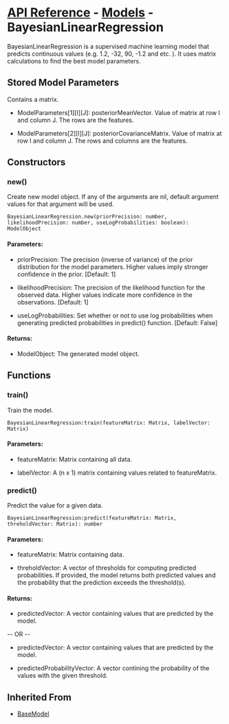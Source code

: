 # [API Reference](../../API.md) - [Models](../Models.md) - BayesianLinearRegression

BayesianLinearRegression is a supervised machine learning model that predicts continuous values (e.g. 1.2, -32, 90, -1.2 and etc. ). It uses matrix calculations to find the best model parameters.

## Stored Model Parameters

Contains a matrix.  

* ModelParameters[1][I][J]: posteriorMeanVector. Value of matrix at row I and column J. The rows are the features.

* ModelParameters[2][I][J]: posteriorCovarianceMatrix. Value of matrix at row I and column J. The rows and columns are the features.

## Constructors

### new()

Create new model object. If any of the arguments are nil, default argument values for that argument will be used.

```
BayesianLinearRegression.new(priorPrecision: number, likelihoodPrecision: number, useLogProbabilities: boolean): ModelObject
```

#### Parameters:

* priorPrecision: The precision (inverse of variance) of the prior distribution for the model parameters. Higher values imply stronger confidence in the prior. [Default: 1]

* likelihoodPrecision: The precision of the likelihood function for the observed data. Higher values indicate more confidence in the observations. [Default: 1]

* useLogProbabilities: Set whether or not to use log probabilities when generating predicted probabilities in predict() function. [Default: False]

#### Returns:

* ModelObject: The generated model object.

## Functions

### train()

Train the model.

```
BayesianLinearRegression:train(featureMatrix: Matrix, labelVector: Matrix)
```

#### Parameters:

* featureMatrix: Matrix containing all data.

* labelVector: A (n x 1) matrix containing values related to featureMatrix.

### predict()

Predict the value for a given data.

```
BayesianLinearRegression:predict(featureMatrix: Matrix, threholdVector: Matrix): number
```

#### Parameters:

* featureMatrix: Matrix containing data.

* threholdVector: A vector of thresholds for computing predicted probabilities. If provided, the model returns both predicted values and the probability that the prediction exceeds the threshold(s).

#### Returns:

* predictedVector: A vector containing values that are predicted by the model.

-- OR --

* predictedVector: A vector containing values that are predicted by the model.

* predictedProbabilityVector: A vector contining the probability of the values with the given threshold.

## Inherited From

* [BaseModel](BaseModel.md)
